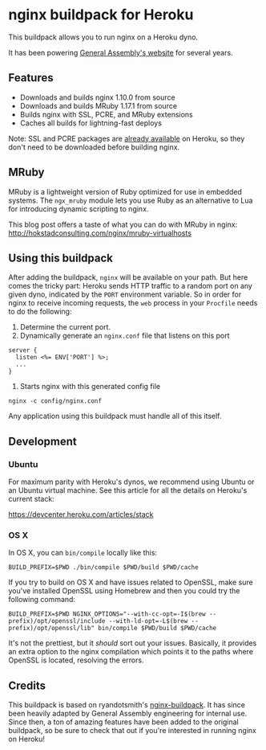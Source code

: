 # nginx buildpack for Heroku

This buildpack allows you to run nginx on a Heroku dyno.

It has been powering [General Assembly's website](https://generalassemb.ly/) for several years.


## Features

* Downloads and builds nginx 1.10.0 from source
* Downloads and builds MRuby 1.17.1 from source
* Builds nginx with SSL, PCRE, and MRuby extensions
* Caches all builds for lightning-fast deploys

Note: SSL and PCRE packages are [already available](https://devcenter.heroku.com/articles/cedar-ubuntu-packages) on Heroku, so they don't need to be downloaded before building nginx.


## MRuby

MRuby is a lightweight version of Ruby optimized for use in embedded systems. The `ngx_mruby` module lets you use Ruby as an alternative to Lua for introducing dynamic scripting to nginx.

This blog post offers a taste of what you can do with MRuby in nginx:
http://hokstadconsulting.com/nginx/mruby-virtualhosts


## Using this buildpack

After adding the buildpack, `nginx` will be available on your path. But here comes the tricky part: Heroku sends HTTP traffic to a random port on any given dyno, indicated by the `PORT` environment variable. So in order for nginx to receive incoming requests, the `web` process in your `Procfile` needs to do the following:

1. Determine the current port.
1. Dynamically generate an `nginx.conf` file that listens on this port

  ```
  server {
    listen <%= ENV['PORT'] %>;
    ...
  }
  ```
1. Starts nginx with this generated config file

  ```
  nginx -c config/nginx.conf
  ```

Any application using this buildpack must handle all of this itself.


## Development

### Ubuntu

For maximum parity with Heroku's dynos, we recommend using Ubuntu or an Ubuntu virtual machine. See this article for all the details on Heroku's current stack:

https://devcenter.heroku.com/articles/stack

### OS X

In OS X, you can `bin/compile` locally like this:

```
BUILD_PREFIX=$PWD ./bin/compile $PWD/build $PWD/cache
```

If you try to build on OS X and have issues related to OpenSSL, make sure you've installed OpenSSL using Homebrew and then you could try the following command:
```
BUILD_PREFIX=$PWD NGINX_OPTIONS="--with-cc-opt=-I$(brew --prefix)/opt/openssl/include --with-ld-opt=-L$(brew --prefix)/opt/openssl/lib" bin/compile $PWD/build $PWD/cache
```
It's not the prettiest, but it _should_ sort out your issues. Basically, it provides an extra option to the nginx compilation which points it to the paths where OpenSSL is located, resolving the errors.


## Credits

This buildpack is based on ryandotsmith's [nginx-buildpack](https://github.com/ryandotsmith/nginx-buildpack). It has since been heavily adapted by General Assembly engineering for internal use. Since then, a ton of amazing features have been added to the original buildpack, so be sure to check that out if you're interested in running nginx on Heroku!
